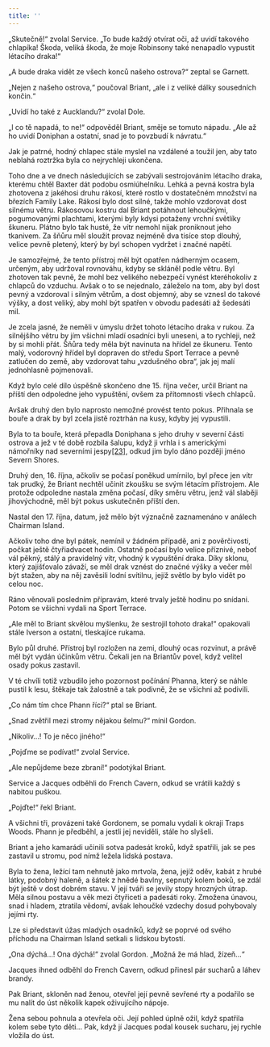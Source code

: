 ```yaml
---
title: ''
---
```


„Skutečně!“ zvolal Service. „To bude každý otvírat oči, až uvidí takového chlapíka! Škoda, veliká škoda, že moje Robinsony také nenapadlo vypustit létacího draka!“

„A bude draka vidět ze všech konců našeho ostrova?“ zeptal se Garnett.

„Nejen z našeho ostrova,“ poučoval Briant, „ale i z veliké dálky sousedních končin.“

„Uvidí ho také z Aucklandu?“ zvolal Dole.

„I co tě napadá, to ne!“ odpověděl Briant, směje se tomuto nápadu. „Ale až ho uvidí Doniphan a ostatní, snad je to povzbudí k návratu.“

Jak je patrné, hodný chlapec stále myslel na vzdálené a toužil jen, aby tato neblahá roztržka byla co nejrychleji ukončena.

Toho dne a ve dnech následujících se zabývali sestrojováním létacího draka, kterému chtěl Baxter dát podobu osmiúhelníku. Lehká a pevná kostra byla zhotovena z jakéhosi druhu rákosí, které rostlo v dostatečném množství na březích Family Lake. Rákosí bylo dost silné, takže mohlo vzdorovat dost silnému větru. Rákosovou kostru dal Briant potáhnout lehoučkými, pogumovanými plachtami, kterými byly kdysi potaženy vrchní světlíky škuneru. Plátno bylo tak husté, že vítr nemohl nijak proniknout jeho tkanivem. Za šňůru měl sloužit provaz nejméně dva tisíce stop dlouhý, velice pevně pletený, který by byl schopen vydržet i značné napětí.

Je samozřejmé, že tento přístroj měl být opatřen nádherným ocasem, určeným, aby udržoval rovnováhu, kdyby se skláněl podle větru. Byl zhotoven tak pevně, že mohl bez velikého nebezpečí vynést kteréhokoliv z chlapců do vzduchu. Avšak o to se nejednalo, záleželo na tom, aby byl dost pevný a vzdoroval i silným větrům, a dost objemný, aby se vznesl do takové výšky, a dost veliký, aby mohl být spatřen v obvodu padesáti až šedesáti mil.

Je zcela jasné, že neměli v úmyslu držet tohoto létacího draka v rukou. Za silnějšího větru by jím všichni mladí osadníci byli uneseni, a to rychleji, než by si mohli přát. Šňůra tedy měla být navinuta na hřídel ze škuneru. Tento malý, vodorovný hřídel byl dopraven do středu Sport Terrace a pevně zatlučen do země, aby vzdorovat tahu „vzdušného obra“, jak jej malí jednohlasně pojmenovali.

Když bylo celé dílo úspěšně skončeno dne 15. října večer, určil Briant na příští den odpoledne jeho vypuštění, ovšem za přítomnosti všech chlapců.

Avšak druhý den bylo naprosto nemožné provést tento pokus. Přihnala se bouře a drak by byl zcela jistě roztrhán na kusy, kdyby jej vypustili.

Byla to ta bouře, která přepadla Doniphana s jeho druhy v severní části ostrova a jež v té době rozbila šalupu, když ji vrhla i s americkými námořníky nad severními jespy[\[23\]](../Text/dva_roky_prazdnin_93.html#_ftn23), odkud jim bylo dáno později jméno Severn Shores.

Druhý den, 16. října, ačkoliv se počasí poněkud umírnilo, byl přece jen vítr tak prudký, že Briant nechtěl učinit zkoušku se svým létacím přístrojem. Ale protože odpoledne nastala změna počasí, díky směru větru, jenž vál slaběji jihovýchodně, měl být pokus uskutečněn příští den.

Nastal den 17. října, datum, jež mělo být význačně zaznamenáno v análech Chairman Island.

Ačkoliv toho dne byl pátek, nemínil v žádném případě, ani z pověrčivosti, počkat ještě čtyřiadvacet hodin. Ostatně počasí bylo velice příznivé, neboť vál pěkný, stálý a pravidelný vítr, vhodný k vypuštění draka. Díky sklonu, který zajišťovalo závaží, se měl drak vznést do značné výšky a večer měl být stažen, aby na něj zavěsili lodní svítilnu, jejíž světlo by bylo vidět po celou noc.

Ráno věnovali posledním přípravám, které trvaly ještě hodinu po snídani. Potom se všichni vydali na Sport Terrace.

„Ale měl to Briant skvělou myšlenku, že sestrojil tohoto draka!“ opakovali stále Iverson a ostatní, tleskajíce rukama.

Bylo půl druhé. Přístroj byl rozložen na zemi, dlouhý ocas rozvinut, a právě měl být vydán účinkům větru. Čekali jen na Briantův povel, když velitel osady pokus zastavil.

V té chvíli totiž vzbudilo jeho pozornost počínání Phanna, který se náhle pustil k lesu, štěkaje tak žalostně a tak podivně, že se všichni až podivili.

„Co nám tím chce Phann říci?“ ptal se Briant.

„Snad zvětřil mezi stromy nějakou šelmu?“ mínil Gordon.

„Nikoliv…! To je něco jiného!“

„Pojďme se podívat!“ zvolal Service.

„Ale nepůjdeme beze zbraní!“ podotýkal Briant.

Service a Jacques odběhli do French Cavern, odkud se vrátili každý s nabitou puškou.

„Pojďte!“ řekl Briant.

A všichni tři, provázeni také Gordonem, se pomalu vydali k okraji Traps Woods. Phann je předběhl, a jestli jej neviděli, stále ho slyšeli.

Briant a jeho kamarádi učinili sotva padesát kroků, když spatřili, jak se pes zastavil u stromu, pod nímž ležela lidská postava.

Byla to žena, ležící tam nehnutě jako mrtvola, žena, jejíž oděv, kabát z hrubé látky, podobný haleně, a šátek z hnědé bavlny, sepnutý kolem boků, se zdál být ještě v dost dobrém stavu. V její tváři se jevily stopy hrozných útrap. Měla silnou postavu a věk mezi čtyřiceti a padesáti roky. Zmožena únavou, snad i hladem, ztratila vědomí, avšak lehoučké vzdechy dosud pohybovaly jejími rty.

Lze si představit úžas mladých osadníků, když se poprvé od svého příchodu na Chairman Island setkali s lidskou bytostí.

„Ona dýchá…! Ona dýchá!“ zvolal Gordon. „Možná že má hlad, žízeň…“

Jacques ihned odběhl do French Cavern, odkud přinesl pár sucharů a láhev brandy.

Pak Briant, skloněn nad ženou, otevřel její pevně sevřené rty a podařilo se mu nalít do úst několik kapek oživujícího nápoje.

Žena sebou pohnula a otevřela oči. Její pohled úplně ožil, když spatřila kolem sebe tyto děti… Pak, když jí Jacques podal kousek sucharu, jej rychle vložila do úst.
